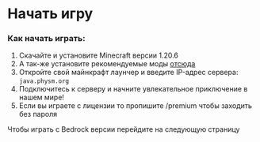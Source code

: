 # Начать игру

### Как начать играть:

1. Скачайте и установите Minecraft версии 1.20.6
2. А так-же установите рекомендуемые моды [отсюда](../mody-i-resursy/)
3. Откройте свой майнкрафт лаунчер и введите IP-адрес сервера: `java.physm.org`
4. Подключитесь к серверу и начните увлекательное приключение в нашем мире!
5. Если вы играете с лицензии то пропишите /premium чтобы заходить без пароля

Чтобы играть с Bedrock версии перейдите на следующую страницу
